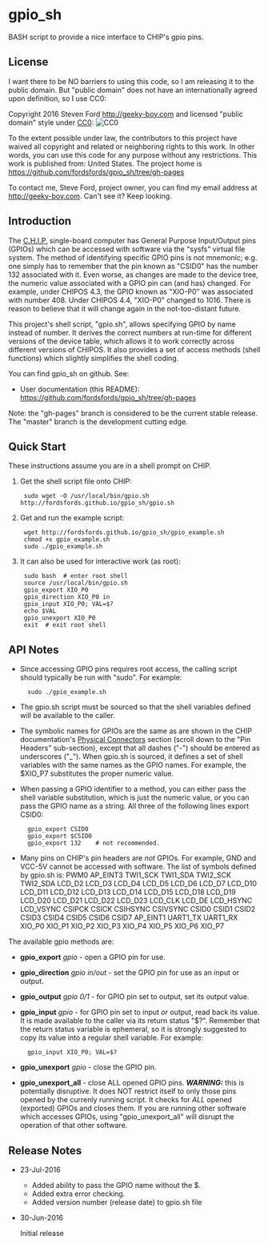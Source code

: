 # gpio_sh
BASH script to provide a nice interface to CHIP's gpio pins.

## License

I want there to be NO barriers to using this code, so I am releasing it to the public domain.  But "public domain" does not have an internationally agreed upon definition, so I use CC0:

Copyright 2016 Steven Ford http://geeky-boy.com and licensed
"public domain" style under
[CC0](http://creativecommons.org/publicdomain/zero/1.0/): 
![CC0](https://licensebuttons.net/p/zero/1.0/88x31.png "CC0")

To the extent possible under law, the contributors to this project have
waived all copyright and related or neighboring rights to this work.
In other words, you can use this code for any purpose without any
restrictions.  This work is published from: United States.  The project home
is https://github.com/fordsfords/gpio_sh/tree/gh-pages

To contact me, Steve Ford, project owner, you can find my email address
at http://geeky-boy.com.  Can't see it?  Keep looking.

## Introduction

The [C.H.I.P.](http://getchip.com/) single-board computer has General Purpose
Input/Output pins (GPIOs) which can be accessed with software via the "sysfs"
virtual file system.  The method of identifying specific GPIO pins is not
mnemonic; e.g. one simply has to remember that the pin known as "CSID0" has the
number 132 associated with it.  Even worse, as changes are made to the device
tree, the numeric value associated with a GPIO pin can (and has) changed.  For
example, under CHIPOS 4.3, the GPIO known as "XIO-P0" was associated with
number 408.  Under CHIPOS 4.4, "XIO-P0" changed to 1016.  There is reason to
believe that it will change again in the not-too-distant future.

This project's shell script, "gpio.sh", allows specifying GPIO by name instead
of number.  It derives the correct numbers at run-time for different versions
of the device table, which allows it to work correctly across different
versions of CHIPOS.  It also provides a set of access methods (shell functions)
which slightly simplifies the shell coding.

You can find gpio_sh on github.  See:

* User documentation (this README): https://github.com/fordsfords/gpio_sh/tree/gh-pages

Note: the "gh-pages" branch is considered to be the current stable release.  The "master" branch is the development cutting edge.

## Quick Start

These instructions assume you are in a shell prompt on CHIP.

1. Get the shell script file onto CHIP:

        sudo wget -O /usr/local/bin/gpio.sh http://fordsfords.github.io/gpio_sh/gpio.sh

2. Get and run the example script:

        wget http://fordsfords.github.io/gpio_sh/gpio_example.sh
        chmod +x gpio_example.sh
        sudo ./gpio_example.sh

3. It can also be used for interactive work (as root):

        sudo bash  # enter root shell
        source /usr/local/bin/gpio.sh
        gpio_export XIO_P0
        gpio_direction XIO_P0 in
        gpio_input XIO_P0; VAL=$?
        echo $VAL
        gpio_unexport XIO_P0
        exit  # exit root shell

## API Notes

* Since accessing GPIO pins requires root access, the calling script should
typically be run with "sudo".  For example:

        sudo ./gpio_example.sh

* The gpio.sh script must be sourced so that the shell variables defined will be
available to the caller.

* The symbolic names for GPIOs are the same as are shown in the CHIP
documentation's [Physical
Connectors](http://docs.getchip.com/chip.html#physical-connectors) section
(scroll down to the "Pin Headers" sub-section), except that all dashes ("-")
should be entered as underscores ("_").  When gpio.sh is sourced, it defines
a set of shell variables with the same names as the GPIO names.  For example,
the $XIO_P7 substitutes the proper numeric value.

* When passing a GPIO identifier to a method, you can either pass the shell
variable substitution, which is just the numeric value, or you can pass the
GPIO name as a string.  All three of the following lines export CSID0:

        gpio_export CSID0
        gpio_export $CSID0
        gpio_export 132    # not recommended.

* Many pins on CHIP's pin headers are *not* GPIOs.  For example, GND and VCC-5V
cannot be accessed with software.  The list of symbols defined by gpio.sh
is: PWM0 AP_EINT3 TWI1_SCK TWI1_SDA TWI2_SCK TWI2_SDA LCD_D2 LCD_D3 LCD_D4 LCD_D5 LCD_D6 LCD_D7 LCD_D10 LCD_D11 LCD_D12 LCD_D13 LCD_D14 LCD_D15 LCD_D18 LCD_D19 LCD_D20 LCD_D21 LCD_D22 LCD_D23 LCD_CLK LCD_DE LCD_HSYNC LCD_VSYNC CSIPCK CSICK CSIHSYNC CSIVSYNC CSID0 CSID1 CSID2 CSID3 CSID4 CSID5 CSID6 CSID7 AP_EINT1 UART1_TX UART1_RX XIO_P0 XIO_P1 XIO_P2 XIO_P3 XIO_P4 XIO_P5 XIO_P6 XIO_P7

The available gpio methods are:
* **gpio_export** *gpio* - open a GPIO pin for use.
* **gpio_direction** *gpio* *in/out* - set the GPIO pin for use as an input or output.
* **gpio_output** *gpio* *0/1* - for GPIO pin set to output, set its output
value.
* **gpio_input** *gpio* - for GPIO pin set to input *or* output, read back its
value.  It is made available to the caller via its return status "$?".
Remember that the return status variable is ephemeral, so it is strongly
suggested to copy its value into a regular shell variable.  For example:

        gpio_input XIO_P0; VAL=$?

* **gpio_unexport** *gpio* - close the GPIO pin.
* **gpio_unexport_all** - close ALL opened GPIO pins.  ***WARNING:*** this is
potentially disruptive.  It does NOT restrict itself to only those pins opened
by the currenly running script.  It checks for *ALL* opened (exported) GPIOs
and closes them.  If you are running other software which accesses GPIOs, using
"gpio_unexport_all" will disrupt the operation of that other software.

## Release Notes

* 23-Jul-2016

    * Added ability to pass the GPIO name without the $.
    * Added extra error checking.
    * Added version number (release date) to gpio.sh file

* 30-Jun-2016

    Initial release

